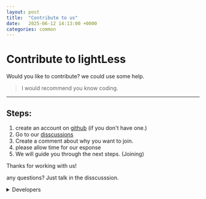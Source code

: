 ```yaml
---
layout: post
title:  "Contribute to us"
date:   2025-06-12 14:13:00 +0000
categories: common
---
```


# Contribute to lightLess
Would you like to contribute? we could use some help. 

> I would recommend you know coding.

---

## Steps: 

1. create an account on [github](https://github.com/) (if you don't have one.)
2. Go to our [disscussions](https://github.com/orgs/lightless-dev/discussions/4)
3. Create a comment about why you want to join.
4. please allow time for our esponse
5. We will guide you through the next steps. (Joining)

Thanks for working with us!

any questions? Just talk in the disscusssion.

<details>

<summary>Developers</summary>

# lightLess developers

|Developers|Role(s)|
|---:|:---|
|`d-445`|Admin|
|`the-m-files`|Admin, Gameplay creator|
---
If you understand

```markdown
|Developers|Role(s)|
|---:|:---|
|`d-445`|Admin|
|`the-m-files`|Admin, Gameplay creator|
---
```
###### table from Jun 21

you should contribute
</details>
